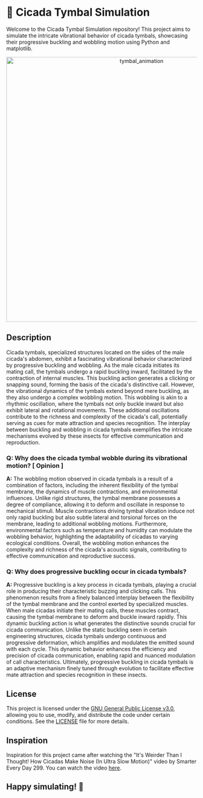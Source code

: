 # 🦗 Cicada Tymbal Simulation

Welcome to the Cicada Tymbal Simulation repository! This project aims to simulate the intricate vibrational behavior of cicada tymbals, showcasing their progressive buckling and wobbling motion using Python and matplotlib.

<p align="center">
  <img src="https://github.com/Rishit-katiyar/cicada-tymbal-simulation/assets/167756997/78596dcf-a864-4ee4-8386-f9e82c954889" alt="tymbal_animation" width="700px">
</p>

## Description

Cicada tymbals, specialized structures located on the sides of the male cicada's abdomen, exhibit a fascinating vibrational behavior characterized by progressive buckling and wobbling. As the male cicada initiates its mating call, the tymbals undergo a rapid buckling inward, facilitated by the contraction of internal muscles. This buckling action generates a clicking or snapping sound, forming the basis of the cicada's distinctive call. However, the vibrational dynamics of the tymbals extend beyond mere buckling, as they also undergo a complex wobbling motion. This wobbling is akin to a rhythmic oscillation, where the tymbals not only buckle inward but also exhibit lateral and rotational movements. These additional oscillations contribute to the richness and complexity of the cicada's call, potentially serving as cues for mate attraction and species recognition. The interplay between buckling and wobbling in cicada tymbals exemplifies the intricate mechanisms evolved by these insects for effective communication and reproduction.

### Q: Why does the cicada tymbal wobble during its vibrational motion? [ Opinion ] 

**A:** The wobbling motion observed in cicada tymbals is a result of a combination of factors, including the inherent flexibility of the tymbal membrane, the dynamics of muscle contractions, and environmental influences. Unlike rigid structures, the tymbal membrane possesses a degree of compliance, allowing it to deform and oscillate in response to mechanical stimuli. Muscle contractions driving tymbal vibration induce not only rapid buckling but also subtle lateral and torsional forces on the membrane, leading to additional wobbling motions. Furthermore, environmental factors such as temperature and humidity can modulate the wobbling behavior, highlighting the adaptability of cicadas to varying ecological conditions. Overall, the wobbling motion enhances the complexity and richness of the cicada's acoustic signals, contributing to effective communication and reproductive success.

###  Q: Why does progressive buckling occur in cicada tymbals? 

**A:** Progressive buckling is a key process in cicada tymbals, playing a crucial role in producing their characteristic buzzing and clicking calls. This phenomenon results from a finely balanced interplay between the flexibility of the tymbal membrane and the control exerted by specialized muscles. When male cicadas initiate their mating calls, these muscles contract, causing the tymbal membrane to deform and buckle inward rapidly. This dynamic buckling action is what generates the distinctive sounds crucial for cicada communication. Unlike the static buckling seen in certain engineering structures, cicada tymbals undergo continuous and progressive deformation, which amplifies and modulates the emitted sound with each cycle. This dynamic behavior enhances the efficiency and precision of cicada communication, enabling rapid and nuanced modulation of call characteristics. Ultimately, progressive buckling in cicada tymbals is an adaptive mechanism finely tuned through evolution to facilitate effective mate attraction and species recognition in these insects.

<!--
## Installation

To run the simulation locally, follow these steps:

1. **Clone the repository:**
   ```bash
   git clone https://github.com/Rishit-katiyar/cicada-tymbal-simulation.git
   ```

2. **Navigate to the project directory:**
   ```bash
   cd cicada-tymbal-simulation
   ```

3. **Install the required dependencies:**
   ```bash
   pip install -r requirements.txt
   ```

4. **Run the simulation script:**
   ```bash
   python cicada_simulation.py
   ```

5. **Enjoy the mesmerizing simulation of cicada tymbal buckling and wobbling!**

## Contributing

Contributions to improve this simulation are welcome! If you have any ideas, suggestions, or bug fixes, feel free to open an issue or submit a pull request.
-->
## License

This project is licensed under the [GNU General Public License v3.0](LICENSE), allowing you to use, modify, and distribute the code under certain conditions. See the [LICENSE](LICENSE) file for more details.

## Inspiration

Inspiration for this project came after watching the "It's Weirder Than I Thought! How Cicadas Make Noise (In Ultra Slow Motion)" video by Smarter Every Day 299. You can watch the video [here](https://youtu.be/TWc48iVC8u8?si=yi0SQn6bjE9gJiJg&t=833).

## Happy simulating! 🌟
